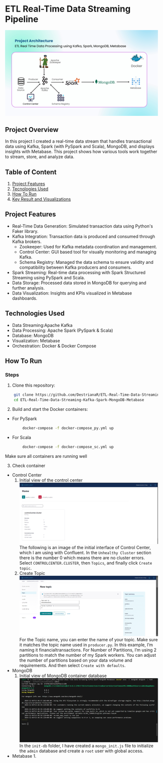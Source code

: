 # ETL Real-Time Data Streaming Pipeline

![Data Architecture](/image/Data_Architecture.jpg)

## Project Overview
In this project I created a real-time data stream that handles transactional data using Kafka, Spark (with PySpark and Scala), MongoDB, and displays insights with Metabase. This project shows how various tools work together to stream, store, and analyze data.

## Table of Content
1. [Project Features](#ProjectFeatures)
2. [Tecnologies Used](#TecnologiesUsed)
3. [How To Run](#HowToRun)
4. [Key Result and Visualizations](#KeyResultandVisualizations)

## Project Features
- Real-Time Data Generation: Simulated transaction data using Python's Faker library.
- Kafka Integration: Transaction data is produced and consumed through Kafka brokers.
    - Zookeeper: Used for Kafka metadata coordination and management.
    - Control Center: GUI based tool for visually monitoring and managing Kafka.
    - Schema Registry: Managed the data schema to ensure validity and compatibility between Kafka producers and consumers.
- Spark Streaming: Real-time data processing with Spark Structured Streaming using PySpark and Scala.
- Data Storage: Processed data stored in MongoDB for querying and further analysis.
- Data Visualization: Insights and KPIs visualized in Metabase dashboards.

## Technologies Used
- Data Streaming:Apache Kafka
- Data Processing: Apache Spark (PySpark & Scala)
- Database: MongoDB
- Visualization: Metabase
- Orchestration: Docker & Docker Compose 

## How To Run
### Steps
1. Clone this repository:
```bash
    git clone https://github.com/DestrianaR/ETL-Real-Time-Data-Streaming-Kafka-Spark-MongoDB-Metabase.git
    cd ETL-Real-Time-Data-Streaming-Kafka-Spark-MongoDB-Metabase
```
2. Build and start the Docker containers:
- For PySpark
```bash
        docker-compose -f docker-compose_py.yml up
```
- For Scala
```bash
        docker-compose -f docker-compose_sc.yml up
```
Make sure all containers are running well

3. Check container
- Control Center
    1. Initial view of the control center
    ![Control Center First Page](/image/Control_Center_First_Page.png)
    The following is an image of the initial interface of Control Center, which I am using with Confluent. In the `Unhealthy Cluster` section there is the number 0 which means there are no cluster errors. Select `CONTROLCENTER.CLUSTER`, then `Topics`, and finally click `Create topic`.
    2. Create Topic
    ![Control Center First Page](/image/Control_Center_Second_Page.png)
    For the Topic name, you can enter the name of your topic. Make sure it matches the topic name used in `producer.py`. In this example, I’m naming it financialtransactions. For Number of Partitions, I’m using 2 partitions to match the number of my Spark workers. You can adjust the number of partitions based on your data volume and requirements. And then select `Create with defaults`.
- MongoDB
    1. Initial view of MongoDB container database
    ![MongoDB First View](/image/MongoDB_First_View.png)
    In the `init-db` folder, I have created a `mongo_init.js` file to initialize the `admin` database and create a `root` user with global access.
- Metabase
    1. 

